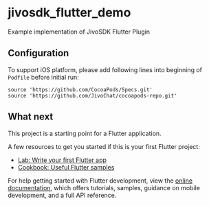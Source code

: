 # jivosdk_flutter_demo

Example implementation of JivoSDK Flutter Plugin

## Configuration

To support iOS platform, please add following lines into beginning of `Podfile` before initial run:

```
source 'https://github.com/CocoaPods/Specs.git'
source 'https://github.com/JivoChat/cocoapods-repo.git'
```

## What next

This project is a starting point for a Flutter application.

A few resources to get you started if this is your first Flutter project:

- [Lab: Write your first Flutter app](https://docs.flutter.dev/get-started/codelab)
- [Cookbook: Useful Flutter samples](https://docs.flutter.dev/cookbook)

For help getting started with Flutter development, view the
[online documentation](https://docs.flutter.dev/), which offers tutorials,
samples, guidance on mobile development, and a full API reference.
